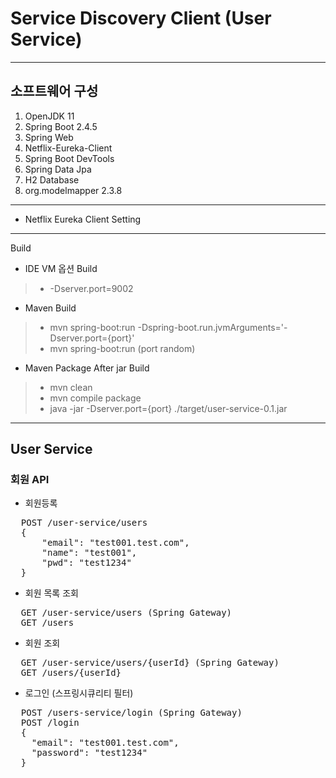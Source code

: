 # Service Discovery Client (User Service)
- - -
## 소프트웨어 구성
1. OpenJDK 11
2. Spring Boot 2.4.5
3. Spring Web
4. Netflix-Eureka-Client
5. Spring Boot DevTools
6. Spring Data Jpa
7. H2 Database
8. org.modelmapper 2.3.8
- - -
- Netflix Eureka Client Setting
- - -
Build
 * IDE VM 옵션 Build
> - -Dserver.port=9002
 * Maven Build
> - mvn spring-boot:run -Dspring-boot.run.jvmArguments='-Dserver.port={port}'
> - mvn spring-boot:run (port random)
 * Maven Package After jar Build
> - mvn clean
> - mvn compile package
> - java -jar -Dserver.port={port} ./target/user-service-0.1.jar
- - -
## User Service  
### 회원 API 
  
- 회원등록
<pre>
  POST /user-service/users
  {
      "email": "test001.test.com",
      "name": "test001",
      "pwd": "test1234"
  }
</pre>
- 회원 목록 조회
<pre>
  GET /user-service/users (Spring Gateway)
  GET /users
</pre>
- 회원 조회
<pre>
  GET /user-service/users/{userId} (Spring Gateway)
  GET /users/{userId}
</pre>
- 로그인 (스프링시큐리티 필터)
<pre>
  POST /users-service/login (Spring Gateway)
  POST /login
  {
    "email": "test001.test.com",
    "password": "test1234"
  }
</pre>